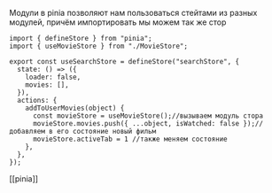 Модули в pinia позволяют нам пользоваться стейтами из разных модулей, причём импортировать мы можем так же стор
```JS
import { defineStore } from "pinia";
import { useMovieStore } from "./MovieStore";

export const useSearchStore = defineStore("searchStore", {
  state: () => ({
    loader: false,
    movies: [],
  }),
  actions: {
    addToUserMovies(object) {
      const movieStore = useMovieStore();//вызываем модуль стора
      movieStore.movies.push({ ...object, isWatched: false });//добавляем в его состояние новый фильм
      movieStore.activeTab = 1 //также меняем состояние
    },
  },
});
```
[[pinia]]
